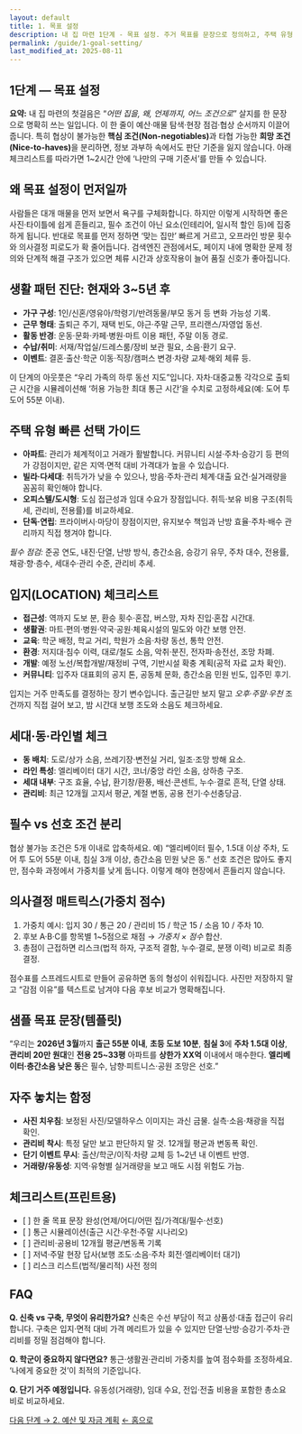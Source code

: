 ```yaml
---
layout: default
title: 1. 목표 설정
description: 내 집 마련 1단계 - 목표 설정. 주거 목표를 문장으로 정의하고, 주택 유형·입지·생활 패턴·협상 불가 조건을 체계적으로 정리하는 방법을 안내합니다.
permalink: /guide/1-goal-setting/
last_modified_at: 2025-08-11
---
```


<section class="guide-detail">

<h1>1단계 — 목표 설정</h1>

<p><strong>요약:</strong> 내 집 마련의 첫걸음은 “<em>어떤 집을, 왜, 언제까지, 어느 조건으로</em>” 살지를 한 문장으로 명확히 쓰는 일입니다. 이 한 줄이 예산·매물 탐색·현장 점검·협상 순서까지 이끌어 줍니다. 특히 협상이 불가능한 <strong>핵심 조건(Non-negotiables)</strong>과 타협 가능한 <strong>희망 조건(Nice-to-haves)</strong>을 분리하면, 정보 과부하 속에서도 판단 기준을 잃지 않습니다. 아래 체크리스트를 따라가면 1~2시간 안에 ‘나만의 구매 기준서’를 만들 수 있습니다.</p>

<h2>왜 목표 설정이 먼저일까</h2>
<p>사람들은 대개 매물을 먼저 보면서 욕구를 구체화합니다. 하지만 이렇게 시작하면 좋은 사진·타이틀에 쉽게 흔들리고, 필수 조건이 아닌 요소(인테리어, 일시적 할인 등)에 집중하게 됩니다. 반대로 목표를 먼저 정하면 ‘맞는 집만’ 빠르게 거르고, 오프라인 방문 횟수와 의사결정 피로도가 확 줄어듭니다. 검색엔진 관점에서도, 페이지 내에 명확한 문제 정의와 단계적 해결 구조가 있으면 체류 시간과 상호작용이 늘어 품질 신호가 좋아집니다.</p>

<h2>생활 패턴 진단: 현재와 3~5년 후</h2>
<ul>
  <li><strong>가구 구성</strong>: 1인/신혼/영유아/학령기/반려동물/부모 동거 등 변화 가능성 기록.</li>
  <li><strong>근무 형태</strong>: 출퇴근 주기, 재택 빈도, 야근·주말 근무, 프리랜스/자영업 동선.</li>
  <li><strong>활동 반경</strong>: 운동·문화·카페·병원·마트 이용 패턴, 주말 이동 경로.</li>
  <li><strong>수납/취미</strong>: 서재/작업실/드레스룸/장비 보관 필요, 소음·환기 요구.</li>
  <li><strong>이벤트</strong>: 결혼·출산·학군 이동·직장/캠퍼스 변경·차량 교체·해외 체류 등.</li>
</ul>
<p>이 단계의 아웃풋은 “우리 가족의 하루 동선 지도”입니다. 자차·대중교통 각각으로 출퇴근 시간을 시뮬레이션해 ‘허용 가능한 최대 통근 시간’을 수치로 고정하세요(예: 도어 투 도어 55분 이내).</p>

<h2>주택 유형 빠른 선택 가이드</h2>
<ul>
  <li><strong>아파트</strong>: 관리가 체계적이고 거래가 활발합니다. 커뮤니티 시설·주차·승강기 등 편의가 강점이지만, 같은 지역·면적 대비 가격대가 높을 수 있습니다.</li>
  <li><strong>빌라·다세대</strong>: 취득가가 낮을 수 있으나, 방음·주차·관리 체계·대출 요건·실거래량을 꼼꼼히 확인해야 합니다.</li>
  <li><strong>오피스텔/도시형</strong>: 도심 접근성과 임대 수요가 장점입니다. 취득·보유 비용 구조(취득세, 관리비, 전용률)를 비교하세요.</li>
  <li><strong>단독·연립</strong>: 프라이버시·마당이 장점이지만, 유지보수 책임과 난방 효율·주차·배수 관리까지 직접 챙겨야 합니다.</li>
</ul>
<p><em>필수 점검:</em> 준공 연도, 내진·단열, 난방 방식, 층간소음, 승강기 유무, 주차 대수, 전용률, 채광·향·층수, 세대수·관리 수준, 관리비 추세.</p>

<h2>입지(LOCATION) 체크리스트</h2>
<ul>
  <li><strong>접근성</strong>: 역까지 도보 분, 환승 횟수·혼잡, 버스망, 자차 진입·혼잡 시간대.</li>
  <li><strong>생활권</strong>: 마트·편의·병원·약국·공원·체육시설의 밀도와 야간 보행 안전.</li>
  <li><strong>교육</strong>: 학군 배정, 학교 거리, 학원가 소음·차량 동선, 통학 안전.</li>
  <li><strong>환경</strong>: 저지대·침수 이력, 대로/철도 소음, 악취·분진, 전자파·송전선, 조망 차폐.</li>
  <li><strong>개발</strong>: 예정 노선/복합개발/재정비 구역, 기반시설 확충 계획(공적 자료 교차 확인).</li>
  <li><strong>커뮤니티</strong>: 입주자 대표회의 공지 톤, 공동체 문화, 층간소음 민원 빈도, 입주민 후기.</li>
</ul>
<p>입지는 거주 만족도를 결정하는 장기 변수입니다. 출근길만 보지 말고 <em>오후·주말·우천</em> 조건까지 직접 걸어 보고, 밤 시간대 보행 조도와 소음도 체크하세요.</p>

<h2>세대·동·라인별 체크</h2>
<ul>
  <li><strong>동 배치</strong>: 도로/상가 소음, 쓰레기장·변전실 거리, 일조·조망 방해 요소.</li>
  <li><strong>라인 특성</strong>: 엘리베이터 대기 시간, 코너/중앙 라인 소음, 상하층 구조.</li>
  <li><strong>세대 내부</strong>: 구조 효율, 수납, 환기창/환풍, 배선·콘센트, 누수·결로 흔적, 단열 상태.</li>
  <li><strong>관리비</strong>: 최근 12개월 고지서 평균, 계절 변동, 공용 전기·수선충당금.</li>
</ul>

<h2>필수 vs 선호 조건 분리</h2>
<p>협상 불가능 조건은 5개 이내로 압축하세요. 예) “엘리베이터 필수, 1.5대 이상 주차, 도어 투 도어 55분 이내, 침실 3개 이상, 층간소음 민원 낮은 동.” 선호 조건은 많아도 좋지만, 점수화 과정에서 가중치를 낮게 둡니다. 이렇게 해야 현장에서 흔들리지 않습니다.</p>

<h2>의사결정 매트릭스(가중치 점수)</h2>
<ol>
  <li>가중치 예시: 입지 30 / 통근 20 / 관리비 15 / 학군 15 / 소음 10 / 주차 10.</li>
  <li>후보 A·B·C를 항목별 1~5점으로 채점 → <em>가중치 × 점수</em> 합산.</li>
  <li>총점이 근접하면 리스크(법적 하자, 구조적 결함, 누수·결로, 분쟁 이력) 비교로 최종 결정.</li>
</ol>
<p>점수표를 스프레드시트로 만들어 공유하면 동의 형성이 쉬워집니다. 사진만 저장하지 말고 “감점 이유”를 텍스트로 남겨야 다음 후보 비교가 명확해집니다.</p>

<h2>샘플 목표 문장(템플릿)</h2>
<p>“우리는 <strong>2026년 3월</strong>까지 <strong>출근 55분 이내</strong>, <strong>초등 도보 10분</strong>, <strong>침실 3</strong>에 <strong>주차 1.5대 이상</strong>, <strong>관리비 20만 원대</strong>인 <strong>전용 25~33평</strong> 아파트를 <strong>상한가 XX억</strong> 이내에서 매수한다. <strong>엘리베이터·층간소음 낮은 동</strong>은 필수, 남향·피트니스·공원 조망은 선호.”</p>

<h2>자주 놓치는 함정</h2>
<ul>
  <li><strong>사진 치우침</strong>: 보정된 사진/모델하우스 이미지는 과신 금물. 실측·소음·채광을 직접 확인.</li>
  <li><strong>관리비 착시</strong>: 특정 달만 보고 판단하지 말 것. 12개월 평균과 변동폭 확인.</li>
  <li><strong>단기 이벤트 무시</strong>: 출산/학군/이직·차량 교체 등 1~2년 내 이벤트 반영.</li>
  <li><strong>거래량/유동성</strong>: 지역·유형별 실거래량을 보고 매도 시점 위험도 가늠.</li>
</ul>

<h2>체크리스트(프린트용)</h2>
<ul>
  <li>[ ] 한 줄 목표 문장 완성(언제/어디/어떤 집/가격대/필수·선호)</li>
  <li>[ ] 통근 시뮬레이션(출근 시간·우천·주말 시나리오)</li>
  <li>[ ] 관리비·공용비 12개월 평균/변동폭 기록</li>
  <li>[ ] 저녁·주말 현장 답사(보행 조도·소음·주차 회전·엘리베이터 대기)</li>
  <li>[ ] 리스크 리스트(법적/물리적) 사전 정의</li>
</ul>

<h2>FAQ</h2>
<p><strong>Q. 신축 vs 구축, 무엇이 유리한가요?</strong> 신축은 수선 부담이 적고 상품성·대출 접근이 유리합니다. 구축은 입지·면적 대비 가격 메리트가 있을 수 있지만 단열·난방·승강기·주차·관리비를 정밀 점검해야 합니다.</p>
<p><strong>Q. 학군이 중요하지 않다면요?</strong> 통근·생활권·관리비 가중치를 높여 점수화를 조정하세요. ‘나에게 중요한 것’이 최적의 기준입니다.</p>
<p><strong>Q. 단기 거주 예정입니다.</strong> 유동성(거래량), 임대 수요, 전입·전출 비용을 포함한 총소요비로 비교하세요.</p>

<p><a class="btn primary" href="{{ '/guide/2-budget-plan/' | relative_url }}">다음 단계 → 2. 예산 및 자금 계획</a>
   <a class="btn" href="{{ '/' | relative_url }}">← 홈으로</a></p>
</section>
